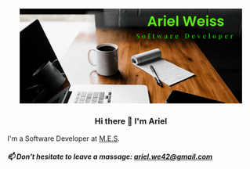 <p align="center">
<img  src="https://github.com/ariel-weiss/ariel-weiss/blob/master/logo_rel.png" width=90%>
</p>

<h3 align="center"> Hi there 👋 I'm Ariel </h3>


I'm a Software Developer at [M.E.S](https://mes-global.com/).

##### 📫 Don't hesitate to leave a massage: ariel.we42@gmail.com




<!--
**ariel-weiss/ariel-weiss** is a ✨ _special_ ✨ repository because its `README.md` (this file) appears on your GitHub profile.

Here are some ideas to get you started:

- 🔭 I’m currently working on ...
- 🌱 I’m currently learning ...
- 👯 I’m looking to collaborate on ...
- 🤔 I’m looking for help with ...
- 💬 Ask me about ...
- 📫 How to reach me: ...
- 😄 Pronouns: ...
- ⚡ Fun fact: ...
-->
